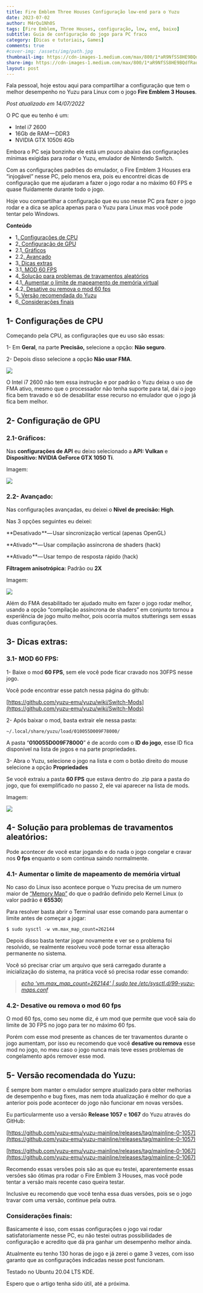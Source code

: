 ```yaml
---
title: Fire Emblem Three Houses Configuração low-end para o Yuzu
date: 2023-07-02
author: M4rQu1Nh0S
tags: [Fire Emblem, Three Houses, configuração, low, end, baixo]
subtitle: Guia de configuração do jogo para PC fraco
category: [Dicas e tutoriais, Games]
comments: true
#cover-img: /assets/img/path.jpg
thumbnail-img: https://cdn-images-1.medium.com/max/800/1*aR9NfSS8HE9BQdfRausbtg.jpeg
share-img: https://cdn-images-1.medium.com/max/800/1*aR9NfSS8HE9BQdfRausbtg.jpeg
layout: post
---
```


Fala pessoal, hoje estou aqui para compartilhar a configuração que tem o melhor desempenho no Yuzu para Linux com o jogo **Fire Emblem 3 Houses**.

_Post atualizado em 14/07/2022_

O PC que eu tenho é um:

-   Intel i7 2600
-   16Gb de RAM — DDR3
-   NVIDIA GTX 1050ti 4Gb

Embora o PC seja bonzinho ele está um pouco abaixo das configurações mínimas exigidas para rodar o Yuzu, emulador de Nintendo Switch.

Com as configurações padrões do emulador, o Fire Emblem 3 Houses era “injogável” nesse PC, pelo menos era, pois eu encontrei dicas de configuração que me ajudaram a fazer o jogo rodar a no máximo 60 FPS e quase fluídamente durante todo o jogo.

Hoje vou compartilhar a configuração que eu uso nesse PC pra fazer o jogo rodar e a dica se aplica apenas para o Yuzu para Linux mas você pode tentar pelo Windows.

**Conteúdo**

- 1[. Configurações de CPU](#1--configurações-de-cpu)
- 2[. Configuração de GPU](#2--configuração-de-gpu)
- 2.1[. Gráficos](#21--gráficos)
- 2.2[. Avançado](#22--avançado)
- 3[. Dicas extras](#3--dicas-extras)
- 3.1[. MOD 60 FPS](#31--mod-60-fps)
- 4[. Solução para problemas de travamentos aleatórios](#4--solução-para-problemas-de-travamentos-aleatórios)
- 4.1[. Aumentar o limite de mapeamento de memória virtual](#41--aumentar-o-limite-de-mapeamento-de-memória-virtual)
- 4.2[. Desative ou remova o mod 60 fps](#42--desative-ou-remova-o-mod-60-fps)
- 5[. Versão recomendada do Yuzu](#5--versão-recomendada-do-yuzu)
- 6[. Considerações finais](#considerações-finais)

## 1- Configurações de CPU
Começando pela CPU, as configurações que eu uso são essas:

1- Em **Geral**, na parte **Precisão,** selecione a opção: **Não seguro**.

2- Depois disso selecione a opção **Não usar FMA**.

![](https://cdn-images-1.medium.com/max/800/1*aR9NfSS8HE9BQdfRausbtg.jpeg)

O Intel i7 2600 não tem essa instrução e por padrão o Yuzu deixa o uso de FMA ativo, mesmo que o processador não tenha suporte para tal, daí o jogo fica bem travado e só de desabilitar esse recurso no emulador que o jogo já fica bem melhor.

## 2- Configuração de GPU

### 2.1- Gráficos:
Nas **configurações de API** eu deixo selecionado a **API: Vulkan** e **Dispositivo: NVIDIA GeForce GTX 1050 Ti**.

Imagem:

![](https://cdn-images-1.medium.com/max/800/1*2r9OvvrWZJRqaZhKPJjBtw.jpeg)

### 2.2- Avançado:
Nas configurações avançadas, eu deixei o **Nivel de precisão: High**.

Nas 3 opções seguintes eu deixei:

**Desativado **— Usar sincronização vertical (apenas OpenGL)

**Ativado **— Usar compilação assíncrona de shaders (hack)

**Ativado **— Usar tempo de resposta rápido (hack)

**Filtragem anisotrópica:** Padrão ou **2X**

Imagem:

![](https://cdn-images-1.medium.com/max/800/1*T_2Z5Wx_Km5ENnRQ6UXCQA.jpeg)

Além do FMA desabilitado ter ajudado muito em fazer o jogo rodar melhor, usando a opção “compilação assíncrona de shaders” em conjunto tornou a experiência de jogo muito melhor, pois ocorria muitos stutterings sem essas duas configurações.

## 3- Dicas extras:

### 3.1- MOD 60 FPS:
1- Baixe o mod **60 FPS**, sem ele você pode ficar cravado nos 30FPS nesse jogo.

Você pode encontrar esse patch nessa página do github:

[https://github.com/yuzu-emu/yuzu/wiki/Switch-Mods](https://github.com/yuzu-emu/yuzu/wiki/Switch-Mods)

2- Após baixar o mod, basta extrair ele nessa pasta:

`~/.local/share/yuzu/load/010055D009F78000/`

A pasta “**010055D009F78000**” é de acordo com o **ID do jogo**, esse ID fica disponível na lista de jogos e na parte propriedades.

3- Abra o Yuzu, selecione o jogo na lista e com o botão direito do mouse selecione a opção **Propriedades**

Se você extraiu a pasta **60 FPS** que estava dentro do .zip para a pasta do jogo, que foi exemplificado no passo 2, ele vai aparecer na lista de mods.

Imagem:

![](https://cdn-images-1.medium.com/max/800/1*Z9ru_kuA_8EFk6Ms8zQjFg.jpeg)

## 4- Solução para problemas de travamentos aleatórios:
Pode acontecer de você estar jogando e do nada o jogo congelar e cravar nos **0 fps** enquanto o som continua saindo normalmente.

### 4.1- Aumentar o limite de mapeamento de memória virtual
No caso do Linux isso acontece porque o Yuzu precisa de um numero maior de [“Memory Map”](https://www.kernel.org/doc/html/latest/admin-guide/sysctl/vm.html?highlight=max_map_count#max-map-count) do que o padrão definido pelo Kernel Linux (o valor padrão é **65530**)

Para resolver basta abrir o Terminal usar esse comando para aumentar o limite antes de começar a jogar:

    $ sudo sysctl -w vm.max_map_count=262144

Depois disso basta tentar jogar novamente e ver se o problema foi resolvido, se realmente resolveu você pode tornar essa alteração permanente no sistema.

Você só precisar criar um arquivo que será carregado durante a inicialização do sistema, na prática você só precisa rodar esse comando:

> [_echo ‘vm.max_map_count=262144’ | sudo tee /etc/sysctl.d/99-yuzu-maps.conf_](https://github.com/yuzu-emu/yuzu/issues/7397#issuecomment-974834996)

### 4.2- Desative ou remova o mod 60 fps
O mod 60 fps, como seu nome diz, é um mod que permite que você saia do limite de 30 FPS no jogo para ter no máximo 60 fps.

Porém com esse mod presente as chances de ter travamentos durante o jogo aumentam, por isso eu recomendo que você **desative ou remova** esse mod no jogo, no meu caso o jogo nunca mais teve esses problemas de congelamento após remover esse mod.

## 5- Versão recomendada do Yuzu:
É sempre bom manter o emulador sempre atualizado para obter melhorias de desempenho e bug fixes, mas nem toda atualização é melhor do que a anterior pois pode acontecer do jogo não funcionar em novas versões.

Eu particularmente uso a versão **Release 1057** e **1067** do Yuzu através do GitHub:

[https://github.com/yuzu-emu/yuzu-mainline/releases/tag/mainline-0-1057](https://github.com/yuzu-emu/yuzu-mainline/releases/tag/mainline-0-1057)

[https://github.com/yuzu-emu/yuzu-mainline/releases/tag/mainline-0-1067](https://github.com/yuzu-emu/yuzu-mainline/releases/tag/mainline-0-1067)

Recomendo essas versões pois são as que eu testei, aparentemente essas versões são ótimas pra rodar o Fire Emblem 3 Houses, mas você pode tentar a versão mais recente caso queira testar.

Inclusive eu recomendo que você tenha essa duas versões, pois se o jogo travar com uma versão, continue pela outra.

### Considerações finais:
Basicamente é isso, com essas configurações o jogo vai rodar satisfatoriamente nesse PC, eu não testei outras possibilidades de configuração e acredito que dá pra ganhar um desempenho melhor ainda.

Atualmente eu tenho 130 horas de jogo e já zerei o game 3 vezes, com isso garanto que as configurações indicadas nesse post funcionam.

Testado no Ubuntu 20.04 LTS KDE.

Espero que o artigo tenha sido útil, até a próxima.

